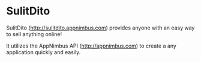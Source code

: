 SulitDito
=========
SulitDito (http://sulitdito.appnimbus.com) provides anyone with an easy way to sell anything online!

It utilizes the AppNimbus API (http://appnimbus.com) to create a any application quickly and easily.
